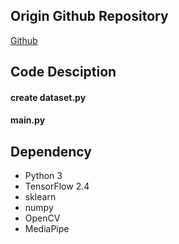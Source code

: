 ## Origin Github Repository
[Github](https://github.com/kairess/Rock-Paper-Scissors-Machine)

## Code Desciption
#### create dataset.py

#### main.py


## Dependency
- Python 3
- TensorFlow 2.4
- sklearn
- numpy
- OpenCV
- MediaPipe
